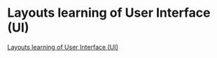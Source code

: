 # Layouts learning of User Interface (UI)
[Layouts learning of User Interface (UI)](https://aiwithcloud.com/2022/09/19/layouts_learning_of_user_interface_ui/)